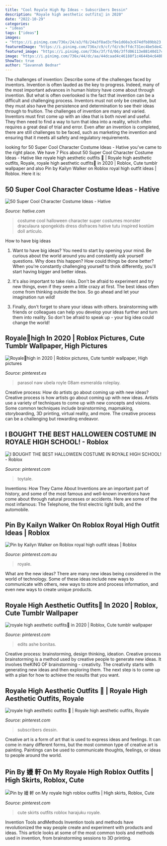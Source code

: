 ```yaml
---
title: "Cool Royale High Rp Ideas ~ Subscribers Dessin"
description: "Royale high aesthetic outfits🦋 in 2020"
date: "2022-10-29"
categories:
- "ideas"
tags: ["ideas"]
images:
- "https://i.pinimg.com/736x/24/a3/f8/24a3f8ad3cf9e1d60a3c674dfb89bb23.jpg"
featuredImage: "https://i.pinimg.com/736x/c9/cf/fd/c9cffdc731ec4be5de427b9107495496.jpg"
featured_image: "https://i.pinimg.com/736x/3f/fd/06/3ffd06113e88140d17c0e67531c44117.jpg"
image: "https://i.pinimg.com/736x/44/dc/aa/44dcaad4c46188f1c4644b4c640bb9d3.jpg"
ShowToc: true
author: "Savannah Bednar"
---
```



The challenges of invention: Describe some of the challenges faced by inventors.
Invention is often lauded as the key to progress. Indeed, many of the most important advances in human history have come about through invention. But what is often overlooked is the fact that invention can be a difficult and challenging process. Inventors must not only be creative, but they must also have the persistence and determination to see their ideas through to fruition.
The challenges of invention are many and varied. Inventors must first come up with an idea that is both novel and useful. They then need to find a way to turn that idea into a reality, which often requires a great deal of trial and error. Even after an invention is completed, there are still challenges to be faced, such as marketing the invention and ensuring that it meets all safety and regulatory requirements.

	

		
looking for 50 Super Cool Character Costume Ideas - Hative you've came to the right place. We have 7 Pics about 50 Super Cool Character Costume Ideas - Hative like royale high aesthetic outfits 🎀 | Royale high aesthetic outfits, Royale, royale high aesthetic outfits🦋 in 2020 | Roblox, Cute tumblr wallpaper and also Pin by Kailyn Walker on Roblox royal high outfit ideas | Roblox. Here it is:
		
    
## 50 Super Cool Character Costume Ideas - Hative

<img loading=lazy src="https://hative.com/wp-content/uploads/2014/10/super-cool-costume-ideas/35-draculaura-costume.jpg" onerror="this.onerror=null;this.src='https://tse3.mm.bing.net/th?id=OIP.L3oC7VhxJlneZKRBFXLNmgHaKh&amp;pid=15.1';" alt="50 Super Cool Character Costume Ideas - Hative">

_Source: hative.com_

>costume cool halloween character super costumes monster draculaura spongekids dress disfraces hative tutu inspired kostüm doll artículo. 

	

How to have big ideas
1. Want to have big ideas? You need to start by opening your mind. Be curious about the world around you and constantly ask yourself questions. Why does this happen? How could things be done better? When you're constantly challenging yourself to think differently, you'll start having bigger and better ideas.
2. It's also important to take risks. Don't be afraid to experiment and try new things, even if they seem a little crazy at first. The best ideas often come from thinking outside the box. So go ahead and let your imagination run wild!

3. Finally, don't forget to share your ideas with others. brainstorming with friends or colleagues can help you develop your ideas further and turn them into reality. So don't be afraid to speak up - your big idea could change the world!

    
## Royale🤍high In 2020 | Roblox Pictures, Cute Tumblr Wallpaper, High Pictures

<img loading=lazy src="https://i.pinimg.com/736x/c9/cf/fd/c9cffdc731ec4be5de427b9107495496.jpg" onerror="this.onerror=null;this.src='https://tse4.mm.bing.net/th?id=OIP.oKN-Qh5HR4mRjMGU1ZSZLgHaHa&amp;pid=15.1';" alt="Royale🤍high in 2020 | Roblox pictures, Cute tumblr wallpaper, High pictures">

_Source: pinterest.es_

>parasol naw ubela royle 08am esmeralda roleplay. 

	

Creative process: How do artists go about coming up with new ideas?
Creative process is how artists go about coming up with new ideas. Artists use a variety of techniques to come up with new concepts and visions. Some common techniques include brainstorming, mapmaking, storyboarding, 3D printing, virtual reality, and more. The creative process can be a challenging but rewarding endeavor.

    
## I BOUGHT THE BEST HALLOWEEN COSTUME IN ROYALE HIGH SCHOOL! - Roblox

<img loading=lazy src="https://i.pinimg.com/736x/24/a3/f8/24a3f8ad3cf9e1d60a3c674dfb89bb23.jpg" onerror="this.onerror=null;this.src='https://tse4.mm.bing.net/th?id=OIP.Iwcp7huZhfzT6nXrxcmQZgHaFj&amp;pid=15.1';" alt="I BOUGHT THE BEST HALLOWEEN COSTUME IN ROYALE HIGH SCHOOL! - Roblox">

_Source: pinterest.com_

>toytale. 

	

Inventions: How They Came About
Inventions are an important part of history, and some of the most famous and well-known inventions have come about through natural processes or accidents. Here are some of the most infamous: The Telephone, the first electric light bulb, and the automobile.

    
## Pin By Kailyn Walker On Roblox Royal High Outfit Ideas | Roblox

<img loading=lazy src="https://i.pinimg.com/736x/44/dc/aa/44dcaad4c46188f1c4644b4c640bb9d3.jpg" onerror="this.onerror=null;this.src='https://tse4.mm.bing.net/th?id=OIP.-SZtMW1_CT92pX2yqzT-oAHaHa&amp;pid=15.1';" alt="Pin by Kailyn Walker on Roblox royal high outfit ideas | Roblox">

_Source: pinterest.com.au_

>royale. 

	

What are the new ideas?
There are many new ideas being considered in the world of technology. Some of these ideas include new ways to communicate with others, new ways to store and process information, and even new ways to create unique products.

    
## Royale High Aesthetic Outfits🦋 In 2020 | Roblox, Cute Tumblr Wallpaper

<img loading=lazy src="https://i.pinimg.com/736x/b0/07/b3/b007b3627913e6fefc0422f6bd293004.jpg" onerror="this.onerror=null;this.src='https://tse3.mm.bing.net/th?id=OIP.VC59L32w44mEJPpLUnvB4QHaGL&amp;pid=15.1';" alt="royale high aesthetic outfits🦋 in 2020 | Roblox, Cute tumblr wallpaper">

_Source: pinterest.com_

>edits ashe bonitas. 

	

Creative process: brainstorming, design thinking, ideation.
Creative process brainstorming is a method used by creative people to generate new ideas. It involves theKING OF brainstorming - creativity. The creativity starts with generating new ideas and then exploring them. The next step is to come up with a plan for how to achieve the results that you want.

    
## Royale High Aesthetic Outfits 🎀 | Royale High Aesthetic Outfits, Royale

<img loading=lazy src="https://i.pinimg.com/736x/9b/7f/38/9b7f38a1a7643a833a156a18af3ed497.jpg" onerror="this.onerror=null;this.src='https://tse2.mm.bing.net/th?id=OIP.svggA9D7AgCgnN7qt1roDAHaOs&amp;pid=15.1';" alt="royale high aesthetic outfits 🎀 | Royale high aesthetic outfits, Royale">

_Source: pinterest.com_

>subscribers dessin. 

	

Creative art is a form of art that is used to express ideas and feelings. It can come in many different forms, but the most common type of creative art is painting. Paintings can be used to communicate thoughts, feelings, or ideas to people around the world.

    
## Pin By 嫚 軒 On My Royale High Roblox Outfits | High Skirts, Roblox, Cute

<img loading=lazy src="https://i.pinimg.com/736x/3f/fd/06/3ffd06113e88140d17c0e67531c44117.jpg" onerror="this.onerror=null;this.src='https://tse1.mm.bing.net/th?id=OIP.atu4YowTY59QwQu8AwTPRQHaHY&amp;pid=15.1';" alt="Pin by 嫚 軒 on My royale high roblox outfits | High skirts, Roblox, Cute">

_Source: pinterest.com_

>cute skirts outfits roblox harajuku royale. 

	

Invention Tools andMethods
Invention tools and methods have revolutionized the way people create and experiment with products and ideas. This article looks at some of the most common tools and methods used in invention, from brainstorming sessions to 3D printing.

